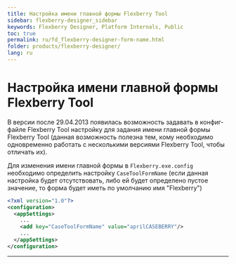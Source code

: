 ```yaml
---
title: Настройка имени главной формы Flexberry Tool
sidebar: flexberry-designer_sidebar
keywords: Flexberry Designer, Platform Internals, Public
toc: true
permalink: ru/fd_flexberry-designer-form-name.html
folder: products/flexberry-designer/
lang: ru
---
```

# Настройка имени главной формы Flexberry Tool
В версии после 29.04.2013 появилась возможность задавать в конфиг-файле Flexberry Tool настройку для задания имени главной формы Flexberry Tool (данная возможность полезна тем, кому необходимо одновременно работать с несколькими версиями Flexberry Tool, чтобы отличать их).

Для изменения имени главной формы в `Flexberry.exe.config` необходимо определить настройку `CaseToolFormName` (если данная настройка будет отсутствовать, либо ей будет определено пустое значение, то форма будет иметь по умолчанию имя "Flexberry")
```xml
<?xml version="1.0"?>
<configuration>
  <appSettings>
    ...
    <add key="CaseToolFormName" value="aprilCASEBERRY"/>
    ...
  </appSettings>
</configuration>
```

----